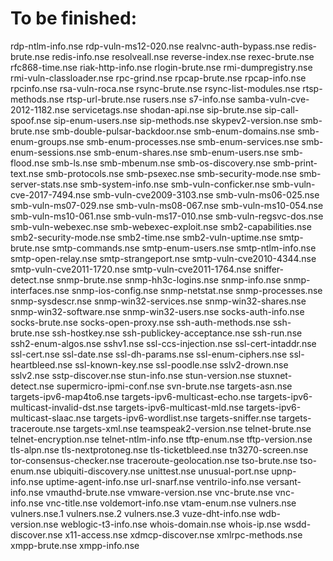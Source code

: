 # To be finished:
rdp-ntlm-info.nse
rdp-vuln-ms12-020.nse
realvnc-auth-bypass.nse
redis-brute.nse
redis-info.nse
resolveall.nse
reverse-index.nse
rexec-brute.nse
rfc868-time.nse
riak-http-info.nse
rlogin-brute.nse
rmi-dumpregistry.nse
rmi-vuln-classloader.nse
rpc-grind.nse
rpcap-brute.nse
rpcap-info.nse
rpcinfo.nse
rsa-vuln-roca.nse
rsync-brute.nse
rsync-list-modules.nse
rtsp-methods.nse
rtsp-url-brute.nse
rusers.nse
s7-info.nse
samba-vuln-cve-2012-1182.nse
servicetags.nse
shodan-api.nse
sip-brute.nse
sip-call-spoof.nse
sip-enum-users.nse
sip-methods.nse
skypev2-version.nse
smb-brute.nse
smb-double-pulsar-backdoor.nse
smb-enum-domains.nse
smb-enum-groups.nse
smb-enum-processes.nse
smb-enum-services.nse
smb-enum-sessions.nse
smb-enum-shares.nse
smb-enum-users.nse
smb-flood.nse
smb-ls.nse
smb-mbenum.nse
smb-os-discovery.nse
smb-print-text.nse
smb-protocols.nse
smb-psexec.nse
smb-security-mode.nse
smb-server-stats.nse
smb-system-info.nse
smb-vuln-conficker.nse
smb-vuln-cve-2017-7494.nse
smb-vuln-cve2009-3103.nse
smb-vuln-ms06-025.nse
smb-vuln-ms07-029.nse
smb-vuln-ms08-067.nse
smb-vuln-ms10-054.nse
smb-vuln-ms10-061.nse
smb-vuln-ms17-010.nse
smb-vuln-regsvc-dos.nse
smb-vuln-webexec.nse
smb-webexec-exploit.nse
smb2-capabilities.nse
smb2-security-mode.nse
smb2-time.nse
smb2-vuln-uptime.nse
smtp-brute.nse
smtp-commands.nse
smtp-enum-users.nse
smtp-ntlm-info.nse
smtp-open-relay.nse
smtp-strangeport.nse
smtp-vuln-cve2010-4344.nse
smtp-vuln-cve2011-1720.nse
smtp-vuln-cve2011-1764.nse
sniffer-detect.nse
snmp-brute.nse
snmp-hh3c-logins.nse
snmp-info.nse
snmp-interfaces.nse
snmp-ios-config.nse
snmp-netstat.nse
snmp-processes.nse
snmp-sysdescr.nse
snmp-win32-services.nse
snmp-win32-shares.nse
snmp-win32-software.nse
snmp-win32-users.nse
socks-auth-info.nse
socks-brute.nse
socks-open-proxy.nse
ssh-auth-methods.nse
ssh-brute.nse
ssh-hostkey.nse
ssh-publickey-acceptance.nse
ssh-run.nse
ssh2-enum-algos.nse
sshv1.nse
ssl-ccs-injection.nse
ssl-cert-intaddr.nse
ssl-cert.nse
ssl-date.nse
ssl-dh-params.nse
ssl-enum-ciphers.nse
ssl-heartbleed.nse
ssl-known-key.nse
ssl-poodle.nse
sslv2-drown.nse
sslv2.nse
sstp-discover.nse
stun-info.nse
stun-version.nse
stuxnet-detect.nse
supermicro-ipmi-conf.nse
svn-brute.nse
targets-asn.nse
targets-ipv6-map4to6.nse
targets-ipv6-multicast-echo.nse
targets-ipv6-multicast-invalid-dst.nse
targets-ipv6-multicast-mld.nse
targets-ipv6-multicast-slaac.nse
targets-ipv6-wordlist.nse
targets-sniffer.nse
targets-traceroute.nse
targets-xml.nse
teamspeak2-version.nse
telnet-brute.nse
telnet-encryption.nse
telnet-ntlm-info.nse
tftp-enum.nse
tftp-version.nse
tls-alpn.nse
tls-nextprotoneg.nse
tls-ticketbleed.nse
tn3270-screen.nse
tor-consensus-checker.nse
traceroute-geolocation.nse
tso-brute.nse
tso-enum.nse
ubiquiti-discovery.nse
unittest.nse
unusual-port.nse
upnp-info.nse
uptime-agent-info.nse
url-snarf.nse
ventrilo-info.nse
versant-info.nse
vmauthd-brute.nse
vmware-version.nse
vnc-brute.nse
vnc-info.nse
vnc-title.nse
voldemort-info.nse
vtam-enum.nse
vulners.nse
vulners.nse.1
vulners.nse.2
vulners.nse.3
vuze-dht-info.nse
wdb-version.nse
weblogic-t3-info.nse
whois-domain.nse
whois-ip.nse
wsdd-discover.nse
x11-access.nse
xdmcp-discover.nse
xmlrpc-methods.nse
xmpp-brute.nse
xmpp-info.nse

